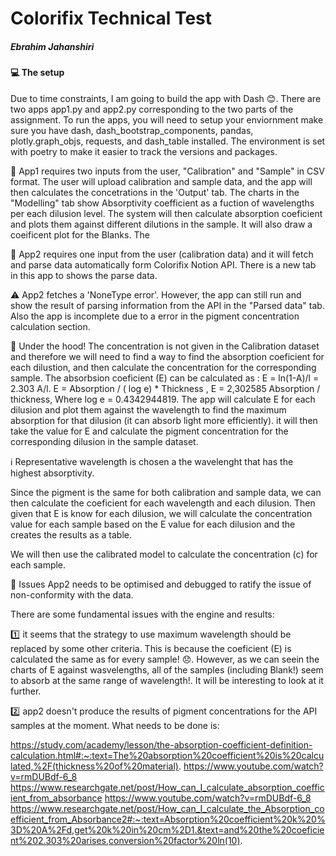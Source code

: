 # Colorifix Technical Test
##### Ebrahim Jahanshiri


#### :computer: The setup
Due to time constraints, I am going to build the app with Dash :blush:.
There are two apps app1.py and app2.py corresponding to the two parts of the assignment. To run the apps, you will need to setup your enviornment make sure you have dash, dash_bootstrap_components, pandas, plotly.graph_objs, requests, and dash_table installed. The environment is set with poetry to make it easier to track the versions and packages. 

:bell: App1 requires two inputs from the user, "Calibration" and "Sample" in CSV format. The user will upload calibration and sample data, and the app will then calculates the concetrations in the 'Output' tab. The charts in the "Modelling" tab show Absorptivity coefficient as a fuction of wavelengths per each dilusion level. 
The system will then calculate absorption coeficient and plots them against different dilutions in the sample. It will also draw a coeificent plot for the Blanks. The 

:bell: App2 requires one input from the user (calibration data) and it will fetch and parse data automatically form Colorifix Notion API. There is a new tab in this app to shows the parse data. 

:warning: App2 fetches a 'NoneType error'. However, the app can still run and show the result of parsing information from the API in the "Parsed data" tab. Also the app is incomplete due to a error in the pigment concentration calculation section. 

:rainbow: Under the hood!
The concentration is not given in the Calibration dataset and therefore we will need to find a way to find the absorption coeficient for each dilustion, and then calculate the concentration for the corresponding sample. The absorbsion coeficient (E) can be calculated as : E = ln(1-A)/l = 2.303 A/l. E = Absorption / ( log e) * Thickness , 
E = 2,302585 Absorption / thickness, Where log e = 0.4342944819.
The app will calculate E for each dilusion and plot them against the wavelength to find the maximum absorption for that dilusion (it can absorb light more efficiently). 
it will then take the value for E and calculate the pigment concentration for the corresponding dilusion in the sample dataset. 

:information_source: Representative wavelength is chosen a the wavelenght that has the highest absorptivity. 

Since the pigment is the same for both calibration and sample data, we can then calculate the coeficient for each wavelength and each dilusion. Then given that E is know for each dilusion, we will calculate the concentration value for each sample based on the E value for each dilusion and the creates the results as a table. 

We will then use the calibrated model to calculate the concentration (c) for each sample. 

:bug: Issues 
App2 needs to be optimised and debugged to ratify the issue of non-conformity with the data.

There are some fundamental issues with the engine and results:

:one: it seems that the strategy to use maximum wavelength should be replaced by some other criteria. This is because the coeficient (E) is calculated the same as for every sample! :disappointed:. However, as we can seein the charts of E against wasvelengths, all of the samples (including Blank!) seem to absorb at the same range of wavelength!. It will be interesting to look at it further. 

:two: app2 doesn't produce the results of pigment concentrations for the API samples at the moment. What needs to be done is:  

https://study.com/academy/lesson/the-absorption-coefficient-definition-calculation.html#:~:text=The%20absorption%20coefficient%20is%20calculated,%2F(thickness%20of%20material).
https://www.youtube.com/watch?v=rmDUBdf-6_8 
https://www.researchgate.net/post/How_can_I_calculate_absorption_coefficient_from_absorbance
https://www.youtube.com/watch?v=rmDUBdf-6_8
https://www.researchgate.net/post/How_can_I_calculate_the_Absorption_coefficient_from_Absorbance2#:~:text=Absorption%20coefficient%20k%20%3D%20A%2Fd,get%20k%20in%20cm%2D1.&text=and%20the%20coeficient%202.303%20arises,conversion%20factor%20ln(10).

